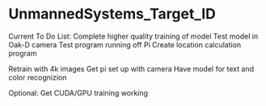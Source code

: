 # UnmannedSystems_Target_ID
Current To Do List:
Complete higher quality training of model
Test model in Oak-D camera
Test program running off Pi
Create location calculation program


Retrain with 4k images
Get pi set up with camera
Have model for text and color recognizion

Optional:
Get CUDA/GPU training working
